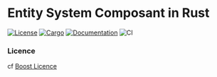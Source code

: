 # Entity System Composant in Rust
[![License](https://img.shields.io/badge/License-Boost%201.0-lightblue.svg)](https://github.com/EVaillant/entity-system-rs) [![Cargo](https://img.shields.io/crates/v/lockfree-object-pool.svg)](https://crates.io/crates/entity-system) [![Documentation](https://docs.rs/entity-system/badge.svg)](
https://docs.rs/lockfree-object-pool) ![CI](https://github.com/EVaillant/entity-system-rs/workflows/CI/badge.svg)

### Licence

cf [Boost Licence](http://www.boost.org/LICENSE_1_0.txt)